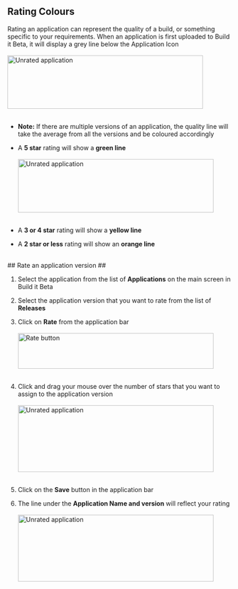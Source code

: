 ## Rating Colours ##
Rating an application can represent the quality of a build, or something specific to your requirements. When an application is first uploaded to Build it Beta, it will display a grey line below the Application Icon<br><br>
 <img src="..\Images\RatedUnRated.png" alt="Unrated application" height="120" width="440"><br><br>

- **Note:** If there are multiple versions of an application, the quality line will take the average from all the versions and be coloured accordingly


- A **5 star** rating will show a **green line**<br><br>
 <img src="..\Images\RatedMax.png" alt="Unrated application" height="120" width="440"><br><br>

- A **3 or 4 star** rating will show a **yellow line**

- A **2 star or less** rating will show an **orange line**


<br>
## Rate an application version ##



1. Select the application from the list of **Applications** on the main screen in Build it Beta

2. Select the application version that you want to rate from the list of **Releases**
3. Click on **Rate** from the application bar <br><br>
 <img src="..\Images\RatingAppBar.png" alt="Rate button" height="80" width="440"><br><br>
3. Click and drag your mouse over the number of stars that you want to assign to the application version<br><br>
 <img src="..\Images\RatingStars.png" alt="Unrated application" height="150" width="440"><br><br>


1. Click on the **Save** button in the application bar


1. The line under the **Application Name and version** will reflect your rating<br><br>
 <img src="..\Images\RatingGreenUnderAppVersion.png" alt="Unrated application" height="150" width="440"><br><br>
